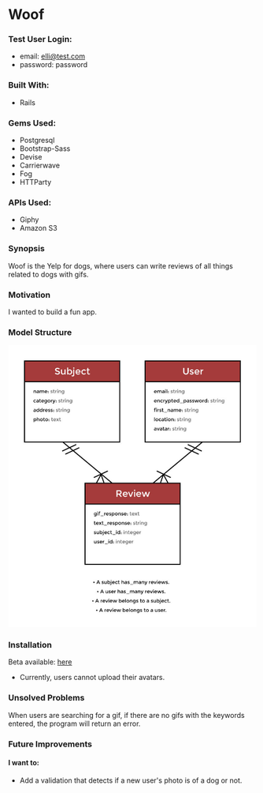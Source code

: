# Woof

### Test User Login:
- email: elli@test.com
- password: password

### Built With:

- Rails


### Gems Used:

- Postgresql
- Bootstrap-Sass
- Devise
- Carrierwave
- Fog
- HTTParty


### APIs Used:

- Giphy
- Amazon S3


### Synopsis

Woof is the Yelp for dogs, where users can write reviews of all things related to dogs with gifs.


### Motivation

I wanted to build a fun app.


### Model Structure

![erd](/app/assets/images/erd.jpg)


### Installation

Beta available: [here](http://woof-app.herokuapp.com/)

- Currently, users cannot upload their avatars.


### Unsolved Problems

When users are searching for a gif, if there are no gifs with the keywords entered, the program will return an error.


### Future Improvements

#### I want to:

- Add a validation that detects if a new user's photo is of a dog or not.
